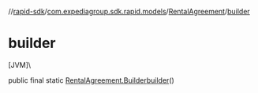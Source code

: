 //[rapid-sdk](../../../index.md)/[com.expediagroup.sdk.rapid.models](../index.md)/[RentalAgreement](index.md)/[builder](builder.md)

# builder

[JVM]\

public final static [RentalAgreement.Builder](-builder/index.md)[builder](builder.md)()
